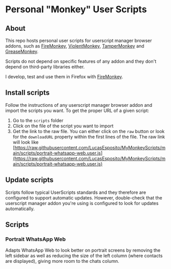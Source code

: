 # Personal "Monkey" User Scripts
## About
This repo hosts personal user scripts for userscript manager browser addons, such as [FireMonkey](https://addons.mozilla.org/en-US/firefox/addon/firemonkey/), [ViolentMonkey](https://violentmonkey.github.io/), [TamperMonkey](https://www.tampermonkey.net/) and [GreaseMonkey](https://github.com/greasemonkey/greasemonkey).

Scripts do not depend on specific features of any addon and they don't depend on third-party libraries either.

I develop, test and use them in Firefox with [FireMonkey](https://addons.mozilla.org/en-US/firefox/addon/firemonkey/).

## Install scripts
Follow the instructions of any userscript manager browser addon and import the scripts you want.
To get the proper URL of a given script:
1. Go to the `scripts` folder
2. Click on the file of the script you want to import
3. Get the link to the raw file. You can either click on the `raw` button or look for the `downloadURL` property within the first lines of the file.
The raw link will look like [https://raw.githubusercontent.com/LucasEsposito/MyMonkeyScripts/main/scripts/portrait-whatsapp-web.user.js](https://raw.githubusercontent.com/LucasEsposito/MyMonkeyScripts/main/scripts/portrait-whatsapp-web.user.js)

## Update scripts
Scripts follow typical UserScripts standards and they therefore are configured to support automatic updates. However, double-check that the userscript manager addon you're using is configured to look for updates automatically.

## Scripts
### Portrait WhatsApp Web
Adapts WhatsApp Web to look better on portrait screens by removing the left sidebar as well as reducing the size of the left column (where contacts are displayed), giving more room to the chats column.
